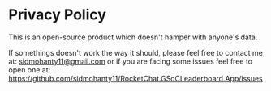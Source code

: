 # Privacy Policy

This is an open-source product which doesn't hamper with anyone's data.

If somethings doesn't work the way it should, please feel free to contact me at: sidmohanty11@gmail.com or if you are facing some issues feel free to open one at: https://github.com/sidmohanty11/RocketChat.GSoCLeaderboard.App/issues
